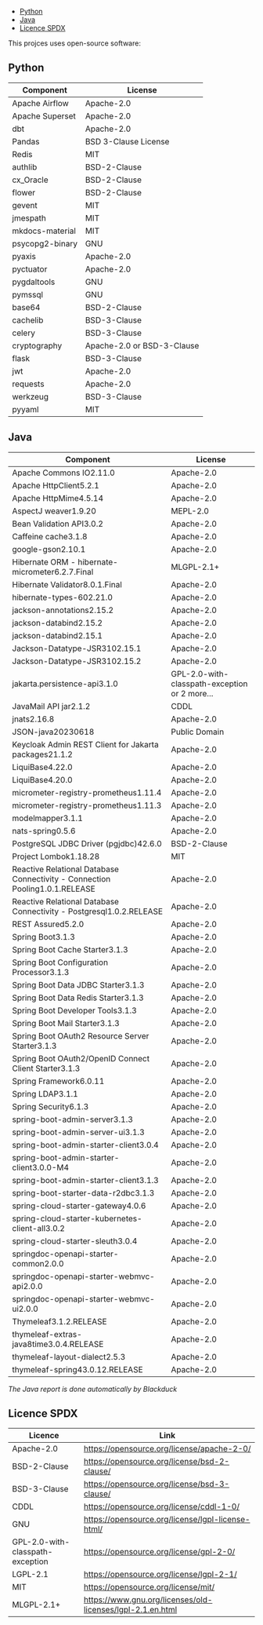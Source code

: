 <!--toc:start-->
- [Python](#python)
- [Java](#java)
- [Licence SPDX](#licence-spdx)
<!--toc:end-->

This projces uses open-source software:

## Python

| Component       | License                    |
| -----           | ---                        |
| Apache Airflow  | Apache-2.0                 |
| Apache Superset | Apache-2.0                 |
| dbt             | Apache-2.0                 |
| Pandas          | BSD 3-Clause License       |
| Redis           | MIT                        |
| authlib         | BSD-2-Clause               |
| cx_Oracle       | BSD-2-Clause               |
| flower          | BSD-2-Clause               |
| gevent          | MIT                        |
| jmespath        | MIT                        |
| mkdocs-material | MIT                        |
| psycopg2-binary | GNU                        |
| pyaxis          | Apache-2.0                 |
| pyctuator       | Apache-2.0                 |
| pygdaltools     | GNU                        |
| pymssql         | GNU                        |
| base64          | BSD-2-Clause               |
| cachelib        | BSD-3-Clause               |
| celery          | BSD-3-Clause               |
| cryptography    | Apache-2.0 or BSD-3-Clause |
| flask           | BSD-3-Clause               |
| jwt             | Apache-2.0                 |
| requests        | Apache-2.0                 |
| werkzeug        | BSD-3-Clause               |
| pyyaml          | MIT                        |


## Java

| Component                                                                   | License                                         |
| -----                                                                       | ---                                             |
| Apache Commons IO2.11.0                                                     | Apache-2.0                                      |
| Apache HttpClient5.2.1                                                      | Apache-2.0                                      |
| Apache HttpMime4.5.14                                                       | Apache-2.0                                      |
| AspectJ weaver1.9.20                                                        | MEPL-2.0                                        |
| Bean Validation API3.0.2                                                    | Apache-2.0                                      |
| Caffeine cache3.1.8                                                         | Apache-2.0                                      |
| google-gson2.10.1                                                           | Apache-2.0                                      |
| Hibernate ORM - hibernate-micrometer6.2.7.Final                             | MLGPL-2.1+                                      |
| Hibernate Validator8.0.1.Final                                              | Apache-2.0                                      |
| hibernate-types-602.21.0                                                    | Apache-2.0                                      |
| jackson-annotations2.15.2                                                   | Apache-2.0                                      |
| jackson-databind2.15.2                                                      | Apache-2.0                                      |
| jackson-databind2.15.1                                                      | Apache-2.0                                      |
| Jackson-Datatype-JSR3102.15.1                                               | Apache-2.0                                      |
| Jackson-Datatype-JSR3102.15.2                                               | Apache-2.0                                      |
| jakarta.persistence-api3.1.0                                                | GPL-2.0-with-classpath-exception or 2 more...   |
| JavaMail API jar2.1.2                                                       | CDDL |
| jnats2.16.8                                                                 | Apache-2.0                                      |
| JSON-java20230618                                                           | Public Domain                                   |
| Keycloak Admin REST Client for Jakarta packages21.1.2                       | Apache-2.0                                      |
| LiquiBase4.22.0                                                             | Apache-2.0                                      |
| LiquiBase4.20.0                                                             | Apache-2.0                                      |
| micrometer-registry-prometheus1.11.4                                        | Apache-2.0                                      |
| micrometer-registry-prometheus1.11.3                                        | Apache-2.0                                      |
| modelmapper3.1.1                                                            | Apache-2.0                                      |
| nats-spring0.5.6                                                            | Apache-2.0                                      |
| PostgreSQL JDBC Driver (pgjdbc)42.6.0                                       | BSD-2-Clause                                    |
| Project Lombok1.18.28                                                       | MIT                                             |
| Reactive Relational Database Connectivity - Connection Pooling1.0.1.RELEASE | Apache-2.0                                      |
| Reactive Relational Database Connectivity - Postgresql1.0.2.RELEASE         | Apache-2.0                                      |
| REST Assured5.2.0                                                           | Apache-2.0                                      |
| Spring Boot3.1.3                                                            | Apache-2.0                                      |
| Spring Boot Cache Starter3.1.3                                              | Apache-2.0                                      |
| Spring Boot Configuration Processor3.1.3                                    | Apache-2.0                                      |
| Spring Boot Data JDBC Starter3.1.3                                          | Apache-2.0                                      |
| Spring Boot Data Redis Starter3.1.3                                         | Apache-2.0                                      |
| Spring Boot Developer Tools3.1.3                                            | Apache-2.0                                      |
| Spring Boot Mail Starter3.1.3                                               | Apache-2.0                                      |
| Spring Boot OAuth2 Resource Server Starter3.1.3                             | Apache-2.0                                      |
| Spring Boot OAuth2/OpenID Connect Client Starter3.1.3                       | Apache-2.0                                      |
| Spring Framework6.0.11                                                      | Apache-2.0                                      |
| Spring LDAP3.1.1                                                            | Apache-2.0                                      |
| Spring Security6.1.3                                                        | Apache-2.0                                      |
| spring-boot-admin-server3.1.3                                               | Apache-2.0                                      |
| spring-boot-admin-server-ui3.1.3                                            | Apache-2.0                                      |
| spring-boot-admin-starter-client3.0.4                                       | Apache-2.0                                      |
| spring-boot-admin-starter-client3.0.0-M4                                    | Apache-2.0                                      |
| spring-boot-admin-starter-client3.1.3                                       | Apache-2.0                                      |
| spring-boot-starter-data-r2dbc3.1.3                                         | Apache-2.0                                      |
| spring-cloud-starter-gateway4.0.6                                           | Apache-2.0                                      |
| spring-cloud-starter-kubernetes-client-all3.0.2                             | Apache-2.0                                      |
| spring-cloud-starter-sleuth3.0.4                                            | Apache-2.0                                      |
| springdoc-openapi-starter-common2.0.0                                       | Apache-2.0                                      |
| springdoc-openapi-starter-webmvc-api2.0.0                                   | Apache-2.0                                      |
| springdoc-openapi-starter-webmvc-ui2.0.0                                    | Apache-2.0                                      |
| Thymeleaf3.1.2.RELEASE                                                      | Apache-2.0                                      |
| thymeleaf-extras-java8time3.0.4.RELEASE                                     | Apache-2.0                                      |
| thymeleaf-layout-dialect2.5.3                                               | Apache-2.0                                      |
| thymeleaf-spring43.0.12.RELEASE                                             | Apache-2.0                                      |

*The Java report is done automatically by Blackduck*


## Licence SPDX

| Licence                          | Link                                                       |
| -----                            | ---                                                        |
| Apache-2.0                       | https://opensource.org/license/apache-2-0/                 |
| BSD-2-Clause                     | https://opensource.org/license/bsd-2-clause/               |
| BSD-3-Clause                     | https://opensource.org/license/bsd-3-clause/               |
| CDDL                             | https://opensource.org/license/cddl-1-0/                   | 
| GNU                              | https://opensource.org/license/lgpl-license-html/          |
| GPL-2.0-with-classpath-exception | https://opensource.org/license/gpl-2-0/                    |
| LGPL-2.1                         | https://opensource.org/license/lgpl-2-1/                   |
| MIT                              | https://opensource.org/license/mit/                        |
| MLGPL-2.1+                       | https://www.gnu.org/licenses/old-licenses/lgpl-2.1.en.html |

